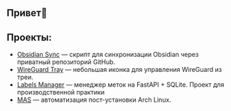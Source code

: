 ## Привет👋

## Проекты:
- [Obsidian Sync](https://github.com/artemventvent/ObsidianSync) — скрипт для синхронизации Obsidian через приватный репозиторий GitHub.  
- [WireGuard Tray](https://github.com/artemventvent/wireguardGuiV2) — небольшая иконка для управления WireGuard из треи.  
- [Labels Manager](https://github.com/artemventvent/labels-manager) — менеджер меток на FastAPI + SQLite. Проект для производственной практики  
- [MAS](https://github.com/artemventvent/MAS) — автоматизация пост-установки Arch Linux.  
